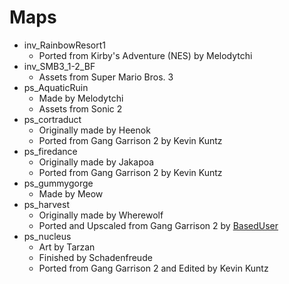 # Maps
- inv\_RainbowResort1
  - Ported from Kirby's Adventure (NES) by Melodytchi
- inv\_SMB3\_1-2\_BF
  - Assets from Super Mario Bros. 3
- ps\_AquaticRuin
  - Made by Melodytchi
  - Assets from Sonic 2
- ps\_cortraduct
  - Originally made by Heenok
  - Ported from Gang Garrison 2 by Kevin Kuntz
- ps\_firedance
  - Originally made by Jakapoa
  - Ported from Gang Garrison 2 by Kevin Kuntz
- ps\_gummygorge
  - Made by Meow
- ps\_harvest
  - Originally made by Wherewolf
  - Ported and Upscaled from Gang Garrison 2 by [BasedUser](https://github.com/BasedUser)
- ps\_nucleus
  - Art by Tarzan
  - Finished by Schadenfreude
  - Ported from Gang Garrison 2 and Edited by Kevin Kuntz
